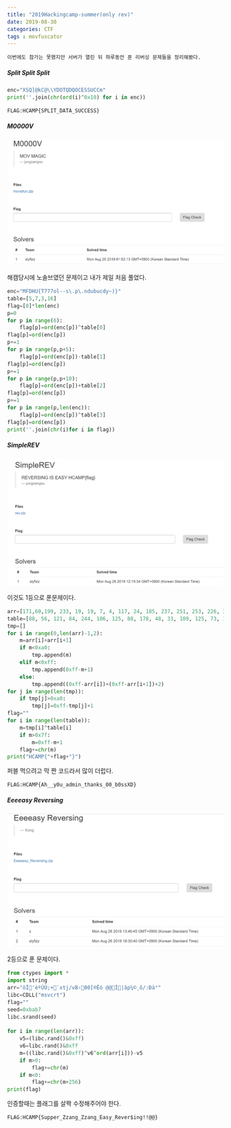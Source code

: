 ```yaml
---
title: "2019Hackingcamp-summer(only rev)" 
date: 2019-08-30
categories: CTF
tags : movfuscator
---
```


```
이번에도 참가는 못했지만 서버가 열린 뒤 하루동안 푼 리버싱 문제들을 정리해봤다.
```

##### Split Split Split

```python
enc="XSQ]@kC@\\YDOTQDQOCESSUCCm"
print(''.join(chr(ord(i)^0x10) for i in enc))
```

```
FLAG:HCAMP{SPLIT_DATA_SUCCESS}
```

##### M0000V

![m0v](https://raw.githubusercontent.com/slyfizz3/slyfizz3.github.io/master/image/2019HCAMP/m0v.png)

해캠당시에 노솔브였던 문제이고 내가 제일 처음 풀었다.

```python
enc="MFDHU{T777ol--s\.p\.ndubucdy~)}"
table=[5,7,3,16]
flag=[0]*len(enc)
p=0
for p in range(6):
	flag[p]=ord(enc[p])^table[0]
flag[p]=ord(enc[p])
p+=1
for p in range(p,p+5):
	flag[p]=ord(enc[p])-table[1]
flag[p]=ord(enc[p])
p+=1
for p in range(p,p+10):
	flag[p]=ord(enc[p])+table[2]
flag[p]=ord(enc[p])
p+=1
for p in range(p,len(enc)):
	flag[p]=ord(enc[p])^table[3]
flag[p]=ord(enc[p])
print(''.join(chr(i)for i in flag))
```

##### SimpleREV

![Simple](https://github.com/slyfizz3/slyfizz3.github.io/blob/master/image/2019HCAMP/SImple.png)

이것도 1등으로 푼문제이다.

```python
arr=[171,60,199, 233, 19, 19, 7, 4, 117, 24, 185, 237, 251, 253, 226, 37, 120, 91, 140, 32, 220, 112, 199, 61, 89, 186, 238, 252, 196, 196, 43, 108, 61, 65, 61, 226, 18, 87, 121, 240, 225, 61, 15, 149, 253, 8, 143, 178, 19, 194, 172, 189, 14, 189, 63, 185, 55, 38, 143, 102, 161, 221, 207, 181, 196, 132, 232, 126, 104, 215, 121, 117, 197, 59, 28, 91, 232, 153, 236, 113, 88, 108, 68, 50, 250, 25, 201, 65, 50, 128, 170, 161, 75, 208, 38, 36, 25, 159, 79, 38, 220, 58, 14, 122, 104, 57, 104, 165, 131, 87, 255, 74, 143, 129, 220, 230, 105, 45, 107, 190, 144, 237, 199, 21, 138, 68, 0]
table=[88, 56, 121, 84, 244, 106, 125, 88, 178, 48, 33, 109, 125, 73, 12, 255, 31, 113, 2, 26, 65, 108, 53, 224, 73, 167, 70, 123, 5, 79]
tmp=[]
for i in range(0,len(arr)-1,2):
	m=arr[i]+arr[i+1]
	if m<0xa0:
		tmp.append(m)
	elif m<0xff:
		tmp.append(0xff-m+1)
	else:
		tmp.append((0xff-arr[i])+(0xff-arr[i+1])+2)
for j in range(len(tmp)):
	if tmp[j]>0xa0:
		tmp[j]=0xff-tmp[j]+1
flag=""
for i in range(len(table)):
	m=tmp[i]^table[i]
	if m>0x7f:
		m=0xff-m+1
	flag+=chr(m)
print("HCAMP{"+flag+"}")
```
퍼블 먹으려고 막 짠 코드라서 많이 더럽다.

```
FLAG:HCAMP{Ah__y0u_admin_thanks_00_b0ssXD}
```

##### Eeeeasy Reversing

![Easy](https://raw.githubusercontent.com/slyfizz3/slyfizz3.github.io/master/image/2019HCAMP/Easy.png)

2등으로 푼 문제이다.

```python
from ctypes import *
import string
arr="ôÎ'èºÙÙ;+¨xtj/vB‹00[®Ëó	@@Í|ãp¼©¸õ/:Ðä°"
libc=CDLL("msvcrt")
flag=""
seed=0xbab7
libc.srand(seed)

for i in range(len(arr)):
	v5=(libc.rand()&0xff)
	v6=libc.rand()&0xff
	m=((libc.rand()&0xff)^v6^ord(arr[i]))-v5
	if m>0:
		flag+=chr(m)
	if m<0:
		flag+=chr(m+256)
print(flag)
```

인증할때는 플래그를 살짝 수정해주어야 한다.

```
FLAG:HCAMP{Supper_Zzang_Zzang_Easy_Rever$ing!!@@}
```
